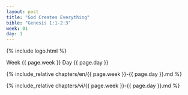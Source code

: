 ```yaml
---
layout: post
title: "God Creates Everything"
bible: "Genesis 1:1-2:3"
week: 01
day: 1
---
```


{% include logo.html %}

Week {{ page.week }} Day {{ page.day }}

{% include_relative chapters/en/{{ page.week }}-{{ page.day }}.md %}

{% include_relative chapters/vi/{{ page.week }}-{{ page.day }}.md %}